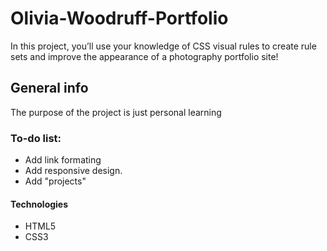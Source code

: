 # Olivia-Woodruff-Portfolio
In this project, you’ll use your knowledge of CSS visual rules to create rule sets and improve the appearance of a photography portfolio site!  

## General info
The purpose of the project is just personal learning

### To-do list:
* Add link formating
* Add responsive design.
* Add "projects" 

#### Technologies
* HTML5
* CSS3









